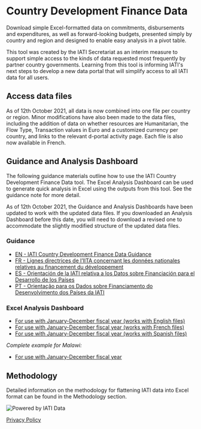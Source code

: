 # Country Development Finance Data

Download simple Excel-formatted data on commitments, disbursements and expenditures, as well as forward-looking budgets, presented simply by country and region and designed to enable easy analysis in a pivot table.

This tool was created by the IATI Secretariat as an interim measure to support simple access to the kinds of data requested most frequently by partner country governments. Learning from this tool is informing IATI's next steps to develop a new data portal that will simplify access to all IATI data for all users.

## Access data files

As of 12th October 2021, all data is now combined into one file per country or region. Minor modifications have also been made to the data files, including the addition of data on whether resources are Humanitarian, the Flow Type, Transaction values in Euro and a customized currency per country, and links to the relevant d-portal activity page. Each file is also now available in French.

<DownloadFile />

## Guidance and Analysis Dashboard

The following guidance materials outline how to use the IATI Country Development Finance Data tool. The Excel Analysis Dashboard can be used to generate quick analysis in Excel using the outputs from this tool. See the guidance note for more detail.

As of 12th October 2021, the Guidance and Analysis Dashboards have been updated to work with the updated data files. If you downloaded an Analysis Dashboard before this date, you will need to download a revised one to accommodate the slightly modified structure of the updated data files.

### Guidance

* [EN - IATI Country Development Finance Data Guidance](/IATI%20CDFD%20Guidance_v2_EN.pdf)
* [FR - Lignes directrices de l’IITA concernant les données nationales
relatives au financement du développement](/IATI%20CDFD%20Guidance_v2_FR.pdf)
* [ES - Orientación de la IATI relativa a los Datos sobre Financiación para el
Desarrollo de los Países](/IATI%20CDFD%20Guidance_v2_ES.pdf)
* [PT - Orientação para os Dados sobre Financiamento do Desenvolvimento dos Países da IATI](IATI%20CDFD%20Guidance_v2_PT.pdf)

### Excel Analysis Dashboard

* [For use with January-December fiscal year (works with English files)](/v2%20IATI%20CDFD%20Analysis%20Dashboard_Jan-Dec.xlsx)
* [For use with January-December fiscal year (works with French files)](/v2%20IATI%20CDFD%20Analysis%20Dashboard_Jan-Dec_FR.xlsx)
* [For use with January-December fiscal year (works with Spanish files)](/v2%20IATI%20CDFD%20Analysis%20Dashboard_Jan-Dec_ES.xlsx)

_Complete example for Malawi:_

* [For use with January-December fiscal year](/v2%20IATI%20CDFD%20Analysis%20Dashboard_Jan-Dec_Malawi%20Example.xlsx)

## Methodology
Detailed information on the methodology for flattening IATI data into Excel format can be found in the Methodology section.

<p class="center-logo">
	<img src="/powered-by-iati.png" alt="Powered by IATI Data" />
</p>

[Privacy Policy](https://iatistandard.org/en/privacy-policy/)